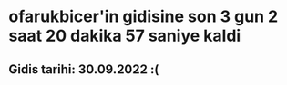 # ofarukbicer'in gidisine son 3 gun 2 saat 20 dakika 57 saniye kaldi

## Gidis tarihi: 30.09.2022 :(